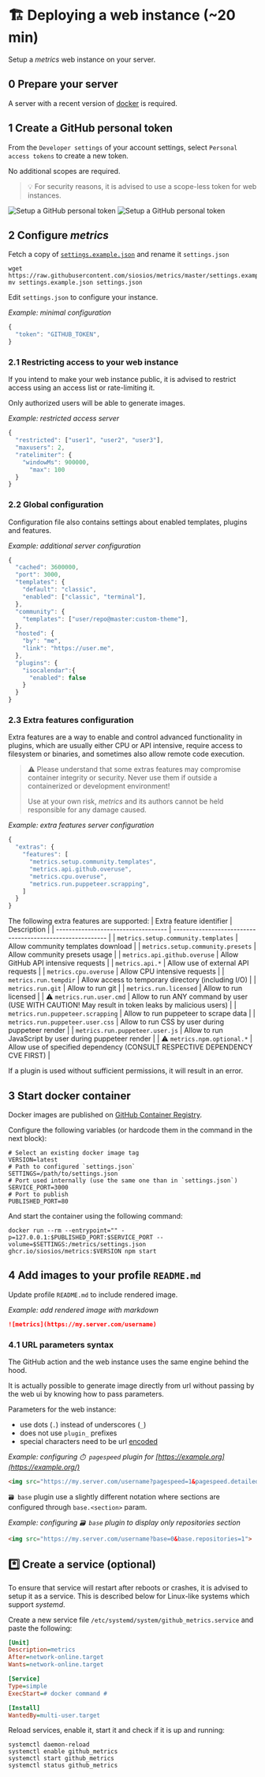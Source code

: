 # 🏗️ Deploying a web instance (~20 min)

Setup a *metrics* web instance on your server.

## 0️ Prepare your server

A server with a recent version of [docker](https://www.docker.com/) is required.

## 1️ Create a GitHub personal token

From the `Developer settings` of your account settings, select `Personal access tokens` to create a new token.

No additional scopes are required.

> 💡 For security reasons, it is advised to use a scope-less token for web instances.

![Setup a GitHub personal token](/.github/readme/imgs/setup_personal_token.light.png#gh-light-mode-only)
![Setup a GitHub personal token](/.github/readme/imgs/setup_personal_token.dark.png#gh-dark-mode-only)

## 2️ Configure *metrics*

Fetch a copy of [`settings.example.json`](/settings.example.json) and rename it `settings.json`
```shell
wget https://raw.githubusercontent.com/siosios/metrics/master/settings.example.json
mv settings.example.json settings.json
```

Edit `settings.json` to configure your instance.

*Example: minimal configuration*
```javascript
{
  "token": "GITHUB_TOKEN",
}
```

### 2️.1️ Restricting access to your web instance

If you intend to make your web instance public, it is advised to restrict access using an access list or rate-limiting it.

Only authorized users will be able to generate images.

*Example: restricted access server*
```javascript
{
  "restricted": ["user1", "user2", "user3"],
  "maxusers": 2,
  "ratelimiter": {
    "windowMs": 900000,
	  "max": 100
  }
}
```

### 2️.2️ Global configuration

Configuration file also contains settings about enabled templates, plugins and features.

*Example: additional server configuration*
```javascript
{
  "cached": 3600000,
  "port": 3000,
  "templates": {
    "default": "classic",
    "enabled": ["classic", "terminal"],
  },
  "community": {
    "templates": ["user/repo@master:custom-theme"],
  },
  "hosted": {
    "by": "me",
    "link": "https://user.me",
  },
  "plugins": {
    "isocalendar":{
      "enabled": false
    }
  }
}
```

### 2️.3️ Extra features configuration

Extra features are a way to enable and control advanced functionality in plugins, which are usually either CPU or API intensive, require access to filesystem or binaries, and sometimes also allow remote code execution.

> ⚠️ Please understand that some extras features may compromise container integrity or security.
> Never use them if outside a containerized or development environment!
>
> Use at your own risk, *metrics* and its authors cannot be held responsible for any damage caused.

*Example: extra features server configuration*
```javascript
{
  "extras": {
    "features": [
      "metrics.setup.community.templates",
      "metrics.api.github.overuse",
      "metrics.cpu.overuse",
      "metrics.run.puppeteer.scrapping",
    ]
  }
}
```

The following extra features are supported:
| Extra feature identifier            | Description                                               |
| ----------------------------------- | --------------------------------------------------------- |
| `metrics.setup.community.templates` | Allow community templates download                        |
| `metrics.setup.community.presets`   | Allow community presets usage                             |
| `metrics.api.github.overuse`        | Allow GitHub API intensive requests                       |
| `metrics.api.*`                     | Allow use of external API requests                        |
| `metrics.cpu.overuse`               | Allow CPU intensive requests                              |
| `metrics.run.tempdir`               | Allow access to temporary directory (including I/O)       |
| `metrics.run.git`                   | Allow to run git                                          |
| `metrics.run.licensed`              | Allow to run licensed                                     |
| ⚠️ `metrics.run.user.cmd`           | Allow to run ANY command by user (USE WITH CAUTION! May result in token leaks by malicious users)                                                                |
| `metrics.run.puppeteer.scrapping`   | Allow to run puppeteer to scrape data                     |
| `metrics.run.puppeteer.user.css`    | Allow to run CSS by user during puppeteer render          |
| `metrics.run.puppeteer.user.js`     | Allow to run JavaScript by user during puppeteer render   |
| ⚠️ `metrics.npm.optional.*`        | Allow use of specified dependency (CONSULT RESPECTIVE DEPENDENCY CVE FIRST) |

If a plugin is used without sufficient permissions, it will result in an error.

## 3️ Start docker container

Docker images are published on [GitHub Container Registry](https://github.com/siosios/metrics/pkgs/container/metrics).

Configure the following variables (or hardcode them in the command in the next block):
```shell
# Select an existing docker image tag
VERSION=latest
# Path to configured `settings.json`
SETTINGS=/path/to/settings.json
# Port used internally (use the same one than in `settings.json`)
SERVICE_PORT=3000
# Port to publish
PUBLISHED_PORT=80
```

And start the container using the following command:
```shell
docker run --rm --entrypoint="" -p=127.0.0.1:$PUBLISHED_PORT:$SERVICE_PORT --volume=$SETTINGS:/metrics/settings.json ghcr.io/siosios/metrics:$VERSION npm start
```

## 4️ Add images to your profile `README.md`

Update profile `README.md` to include rendered image.

*Example: add rendered image with markdown*
```markdown
![metrics](https://my.server.com/username)
```

### 4️.1️ URL parameters syntax

The GitHub action and the web instance uses the same engine behind the hood.

It is actually possible to generate image directly from url without passing by the web ui by knowing how to pass parameters.

Parameters for the web instance:
- use dots (`.`) instead of underscores (`_`)
- does not use `plugin_` prefixes
- special characters need to be url [encoded](https://developer.mozilla.org/en-US/docs/Web/JavaScript/Reference/Global_Objects/encodeURIComponent)

*Example: configuring `⏱️ pagespeed` plugin for [https://example.org](https://example.org/)*
```html
<img src="https://my.server.com/username?pagespeed=1&pagespeed.detailed=1&pagespeed.url=https%3A%2F%2Fexample.com">
```

`🗃️ base` plugin use a slightly different notation where sections are configured through `base.<section>` param.

*Example: configuring `🗃️ base` plugin to display only repositories section*
```html
<img src="https://my.server.com/username?base=0&base.repositories=1">
```

## *️⃣ Create a service (optional)

To ensure that service will restart after reboots or crashes, it is advised to setup it as a service.
This is described below for Linux-like systems which support *systemd*.

Create a new service file `/etc/systemd/system/github_metrics.service` and paste the following:
```ini
[Unit]
Description=metrics
After=network-online.target
Wants=network-online.target

[Service]
Type=simple
ExecStart=# docker command #

[Install]
WantedBy=multi-user.target
```

Reload services, enable it, start it and check if it is up and running:
```shell
systemctl daemon-reload
systemctl enable github_metrics
systemctl start github_metrics
systemctl status github_metrics
```
